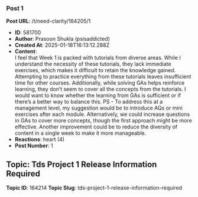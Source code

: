 ### Post 1
**Post URL**: /t/need-clarity/164205/1
- **ID**: 581700
- **Author**: Prasoon Shukla (psisaddicted)
- **Created At**: 2025-01-18T16:13:12.288Z
- **Content**:  
  I feel that Week 1 is packed with tutorials from diverse areas. While I understand the necessity of these tutorials, they lack immediate exercises, which makes it difficult to retain the knowledge gained. Attempting to practice everything from these tutorials leaves insufficient time for other courses.
Additionally, while solving GAs helps reinforce learning, they don’t seem to cover all the concepts from the tutorials.
I would want to know whether the learning from GAs is sufficient or if there’s a better way to balance this.
PS - To address this at a management level, my suggestion would be to introduce AQs  or  mini exercises after each module. Alternatively, we could increase questions in GAs to cover more concepts, though the first approach might be more effective. Another improvement could be to reduce the diversity of content in a single week to make it more manageable.
- **Reactions**: heart (4)
- **Post Number**: 1

## Topic: Tds Project 1 Release Information Required
**Topic ID**: 164214
**Topic Slug**: tds-project-1-release-information-required

